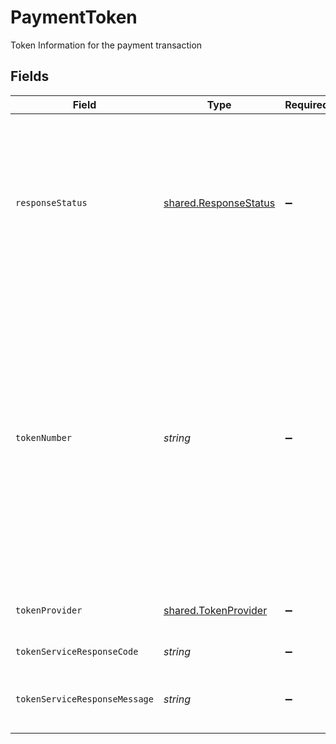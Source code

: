# PaymentToken

Token Information for the payment transaction


## Fields

| Field                                                                                                                                                                                                                                                                                                                             | Type                                                                                                                                                                                                                                                                                                                              | Required                                                                                                                                                                                                                                                                                                                          | Description                                                                                                                                                                                                                                                                                                                       |
| --------------------------------------------------------------------------------------------------------------------------------------------------------------------------------------------------------------------------------------------------------------------------------------------------------------------------------- | --------------------------------------------------------------------------------------------------------------------------------------------------------------------------------------------------------------------------------------------------------------------------------------------------------------------------------- | --------------------------------------------------------------------------------------------------------------------------------------------------------------------------------------------------------------------------------------------------------------------------------------------------------------------------------- | --------------------------------------------------------------------------------------------------------------------------------------------------------------------------------------------------------------------------------------------------------------------------------------------------------------------------------- |
| `responseStatus`                                                                                                                                                                                                                                                                                                                  | [shared.ResponseStatus](../../models/shared/responsestatus.md)                                                                                                                                                                                                                                                                    | :heavy_minus_sign:                                                                                                                                                                                                                                                                                                                | The label given to the state of a response to a request submitted by a consumer through the Firm's Application Program Interface (API) that matches a test case. Valid Values: ERROR,SUCCESS, DENIED                                                                                                                              |
| `tokenNumber`                                                                                                                                                                                                                                                                                                                     | *string*                                                                                                                                                                                                                                                                                                                          | :heavy_minus_sign:                                                                                                                                                                                                                                                                                                                | The token number is a secure surrogate value generated for an account number in a payment transaction. The token is substituted for the card number or primary account number (PAN), Demand Deposit Account (DDA) Number or other payment account and is used to process and identify transactions originating from that account. |
| `tokenProvider`                                                                                                                                                                                                                                                                                                                   | [shared.TokenProvider](../../models/shared/tokenprovider.md)                                                                                                                                                                                                                                                                      | :heavy_minus_sign:                                                                                                                                                                                                                                                                                                                | The label given to a provider who creates the digital token for cards.                                                                                                                                                                                                                                                            |
| `tokenServiceResponseCode`                                                                                                                                                                                                                                                                                                        | *string*                                                                                                                                                                                                                                                                                                                          | :heavy_minus_sign:                                                                                                                                                                                                                                                                                                                | Short explanation of response Code                                                                                                                                                                                                                                                                                                |
| `tokenServiceResponseMessage`                                                                                                                                                                                                                                                                                                     | *string*                                                                                                                                                                                                                                                                                                                          | :heavy_minus_sign:                                                                                                                                                                                                                                                                                                                | Long explanation of response Message received from token service                                                                                                                                                                                                                                                                  |